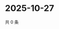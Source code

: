 # 2025-10-27

共 0 条

<!-- BEGIN ZHIHUQUESTIONS -->
<!-- 最后更新时间 Mon Oct 27 2025 14:19:32 GMT+0800 (China Standard Time) -->

<!-- END ZHIHUQUESTIONS -->
